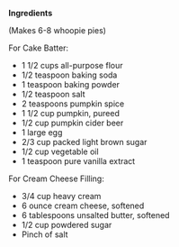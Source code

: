 **Ingredients**

(Makes 6-8 whoopie pies)

For Cake Batter:

- 1 1/2 cups all-purpose flour 
- 1/2 teaspoon baking soda 
- 1 teaspoon baking powder 
- 1/2 teaspoon salt 
- 2 teaspoons pumpkin spice
- 1 1/2 cup pumpkin, pureed 
- 1/2 cup pumpkin cider beer
- 1 large egg 
- 2/3 cup packed light brown sugar
- 1/2 cup vegetable oil 
- 1 teaspoon pure vanilla extract 


For Cream Cheese Filling:

- 3/4 cup heavy cream
- 6 ounce cream cheese, softened
- 6 tablespoons unsalted butter, softened
- 1/2 cup powdered sugar
- Pinch of salt
